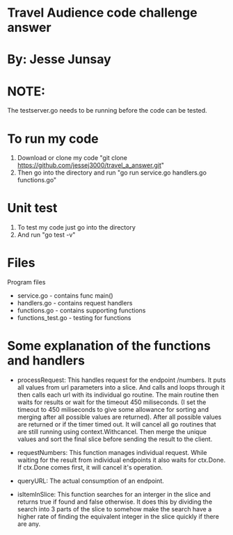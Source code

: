# Travel Audience code challenge answer
# By: Jesse Junsay



# NOTE: 
The testserver.go needs to be running before the code can be tested.

# To run my code
1. Download or clone my code "git clone https://github.com/jessej3000/travel_a_answer.git"
2. Then go into the directory and run "go run service.go handlers.go functions.go"

# Unit test
1. To test my code just go into the directory 
2. And run "go test -v"

# Files
Program files
- service.go        - contains func main()
- handlers.go       - contains request handlers
- functions.go      - contains supporting functions
- functions_test.go - testing for functions

# Some explanation of the functions and handlers
- processRequest: This handles request for the endpoint /numbers. It puts all values from url parameters into a slice. And calls and loops through it then calls each url with its individual go routine. The main routine then waits for results or wait for the timeout 450 miliseconds. (I set the timeout to 450 miliseconds to give some allowance for sorting and merging after all possible values are returned). After all possible values are returned or if the timer timed out. It will cancel all go routines that are still running using context.Withcancel. Then merge the unique values and sort the final slice before sending the result to the client.

- requestNumbers: This function manages individual request. While waiting for the result from individual endpoints it also waits for ctx.Done. If ctx.Done comes first, it will cancel it's operation.

- queryURL: The actual consumption of an endpoint.

- isItemInSlice: This function searches for an interger in the slice and returns true if found and false otherwise. It does this by dividing the search into 3 parts of the slice to somehow make the search have a higher rate of finding the equivalent integer in the slice quickly if there are any.
